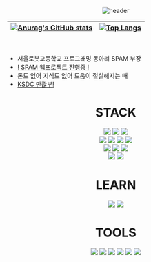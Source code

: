 <div align="center">
  
![header](https://capsule-render.vercel.app/api?type=waving&color=auto&height=200&section=header&text=msg2324's%20Github&fontSize=90)

|[![Anurag's GitHub stats](https://github-readme-stats.vercel.app/api?username=igiza1213&show_icons=true&theme=radical)](https://github.com/anuraghazra/github-readme-stats)|[![Top Langs](https://github-readme-stats.vercel.app/api/top-langs/?username=igiza1213&layout=compact&theme=radical&langs_count=8)](https://github.com/anuraghazra/github-readme-stats)
|--|--|
</div>
<!DOCTYPE html>
<html lang="kr">
    <head>
        <meta charset="UTF-8" />
        <meta http-equiv="X-UA-Compatible" content="IE=edge" />
        <meta name="viewport" content="width=device-width, initial-scale=1.0" />
    </head>
    <body>
        <br />
        <ul>
            <li>서울로봇고등학교 프로그래밍 동아리 SPAM 부장</li>
            <li>
                <a href="https://github.com/SRHS-SPAM"
                    >! SPAM 웹프로젝트 진행중 !</a
                >
            </li>
            <li>돈도 없어 지식도 없어 도움이 절실해지는 때</li>
            <li>
               <a href="https://github.com/Korea-Student-Developer-Club"
                    >KSDC 만괂부!</a
                >
            </li>
        </ul>
        <div align="center"><h1>STACK</h1></div>
        <div align="center">
            <img
                src="https://img.shields.io/badge/HTML5-E34F26?style=flat-square&logo=HTML5&logoColor=white"
            />
            <img
                src="https://img.shields.io/badge/CSS3-1572B6?style=flat-square&logo=CSS3&logoColor=white"
            />
            <img
                src="https://img.shields.io/badge/JavaScript-F7DF1E?style=flat-square&logo=JavaScript&logoColor=white"
            />
            <br />
            <img
                src="https://img.shields.io/badge/Node.js-339933?style=flat-square&logo=Node.js&logoColor=white"
            />
            <img
                src="https://img.shields.io/badge/React-61DAFB?style=flat-square&logo=React&logoColor=white"
            />
            <img
                src="https://img.shields.io/badge/Next.js-000000?style=flat-square&logo=Next.js&logoColor=white"
            />
            <img
                src="https://img.shields.io/badge/Express-000000?style=flat-square&logo=Express&logoColor=white"
            />
            <br />
            <img
                src="https://img.shields.io/badge/Python-3776AB?style=flat-square&logo=Python&logoColor=white"
            />
            <img
                src="https://img.shields.io/badge/C%23-239120?style=flat-square&logo=C Sharp&logoColor=white"
            />
            <img
                src="https://img.shields.io/badge/Go-00ADD8?style=flat-square&logo=go&logoColor=white"
            />
            <br />
            <img
                src="https://img.shields.io/badge/GitHub-181717?style=flat-square&logo=GitHub&logoColor=white"
            />
            <img
                src="https://img.shields.io/badge/npm-CB3837?style=flat-square&logo=npm&logoColor=white"
            />
        </div>
        <div align="center"><h1>LEARN</h1></div>
        <div align="center">
            <img
                src="https://img.shields.io/badge/TypeScript-3178C6?style=flat-square&logo=TypeScript&logoColor=white"
            />
            <img
                src="https://img.shields.io/badge/NestJS-E0234E?style=flat-square&logo=NestJS&logoColor=white"
            />
        </div>
        <div align="center"><h1>TOOLS</h1></div>
        <div align="center">
            <img
                src="https://img.shields.io/badge/Visual Studio-5C2D91?style=flat-square&logo=Visual Studio&logoColor=white"
            />
            <img
                src="https://img.shields.io/badge/Visual Studio Code-007ACC?style=flat-square&logo=Visual Studio Code&logoColor=white"
            />
            <img
                src="https://img.shields.io/badge/GitHub-181717?style=flat-square&logo=GitHub&logoColor=white"
            />
            <img
                src="https://img.shields.io/badge/Unity-222324?style=flat-square&logo=Unity&logoColor=white"
            />
            <img
                src="https://img.shields.io/badge/Windows-0078D6?style=flat-square&logo=Windows&logoColor=white"
            />
            <img
                src="https://img.shields.io/badge/githubpages-222222?style=flat-square&logo=githubpages&logoColor=white"
            />
        </div>
    </body>
</html>
